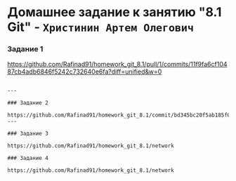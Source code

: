 # Домашнее задание к занятию "8.1 Git" - `Христинин Артем Олегович`

### Задание 1

https://github.com/Rafinad91/homework_git_8.1/pull/1/commits/11f9fa6cf10487cb4adb6846f5242c732640e6fa?diff=unified&w=0
```

---

### Задание 2

https://github.com/Rafinad91/homework_git_8.1/commit/bd345bc20f5ab185f0d18adaac57d1beca8ca522
---

### Задание 3

https://github.com/Rafinad91/homework_git_8.1/network

### Задание 4

https://github.com/Rafinad91/homework_git_8.1/network